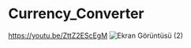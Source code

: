 # Currency_Converter

https://youtu.be/ZttZ2EScEgM
![Ekran Görüntüsü (2)](https://github.com/MehmethanOzansoy/Currency_Converter/assets/94033888/afaf4ce6-181b-44ed-a402-c3610dd2a119)
